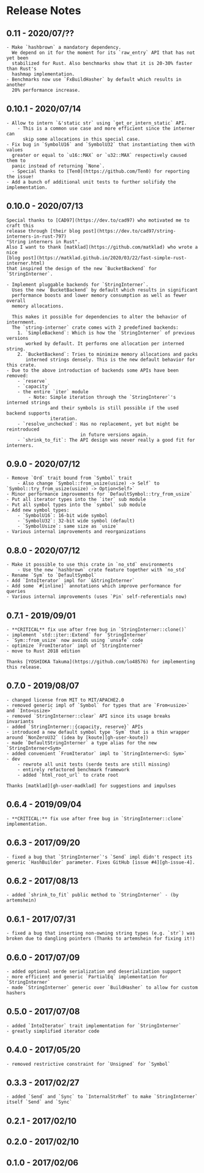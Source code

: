 # Release Notes

## 0.11 - 2020/07/??

	- Make `hashbrown` a mandatory dependency.
	  We depend on it for the moment for its `raw_entry` API that has not yet been
	  stabilized for Rust. Also benchmarks show that it is 20-30% faster than Rust's
	  hashmap implementation.
	- Benchmarks now use `FxBuildHasher` by default which results in another
	  20% performance increase.

## 0.10.1 - 2020/07/14

	- Allow to intern `&'static str` using `get_or_intern_static` API.
		- This is a common use case and more efficient since the interner can
		  skip some allocations in this special case.
	- Fix bug in `SymbolU16` and `SymbolU32` that instantiating them with values
	  greater or equal to `u16::MAX` or `u32::MAX` respectively caused them to
	  panic instead of returning `None`.
	  - Special thanks to [Ten0](https://github.com/Ten0) for reporting the issue!
	- Add a bunch of additional unit tests to further solifidy the implementation.

## 0.10.0 - 2020/07/13

	Special thanks to [CAD97](https://dev.to/cad97) who motivated me to craft this
	release through [their blog post](https://dev.to/cad97/string-interners-in-rust-797)
	"String interners in Rust".
	Also I want to thank [matklad](https://github.com/matklad) who wrote a nice
	[blog post](https://matklad.github.io/2020/03/22/fast-simple-rust-interner.html)
	that inspired the design of the new `BucketBackend` for `StringInterner`.

	- Implement pluggable backends for `StringInterner`.
	  Uses the new `BucketBackend` by default which results in significant
	  performance boosts and lower memory consumption as well as fewer overall
	  memory allocations.

	  This makes it possible for dependencies to alter the behavior of internment.
	  The `string-interner` crate comes with 2 predefined backends:
		1. `SimpleBackend`: Which is how the `StringInterner` of previous versions
		   worked by default. It performs one allocation per interned string.
		2. `BucketBackend`: Tries to minimize memory allocations and packs
		   interned strings densely. This is the new default behavior for this crate.
	- Due to the above introduction of backends some APIs have been removed:
		- `reserve`
		- `capacity`
		- the entire `iter` module
			- Note: Simple iteration through the `StringInterer`'s interned strings
			        and their symbols is still possible if the used backend supports
			        iteration.
		- `resolve_unchecked`: Has no replacement, yet but might be reintroduced
		                       in future versions again.
		- `shrink_to_fit`: The API design was never really a good fit for interners.

## 0.9.0 - 2020/07/12

	- Remove `Ord` trait bound from `Symbol` trait
		- Also change `Symbol::from_usize(usize) -> Self` to `Symbol::try_from_usize(usize) -> Option<Self>`
	- Minor performance improvements for `DefaultSymbol::try_from_usize`
	- Put all iterator types into the `iter` sub module
	- Put all symbol types into the `symbol` sub module
	- Add new symbol types:
		- `SymbolU16`: 16-bit wide symbol
		- `SymbolU32`: 32-bit wide symbol (default)
		- `SymbolUsize`: same size as `usize`
	- Various internal improvements and reorganizations

## 0.8.0 - 2020/07/12

	- Make it possible to use this crate in `no_std` environments
		- Use the new `hashbrown` crate feature together with `no_std`
	- Rename `Sym` to `DefaultSymbol`
	- Add `IntoIterator` impl for `&StringInterner`
	- Add some `#[inline]` annotations which improve performance for queries
	- Various internal improvements (uses `Pin` self-referentials now)

## 0.7.1 - 2019/09/01

	- **CRITICAL** fix use after free bug in `StringInterner::clone()`
	- implement `std::iter::Extend` for `StringInterner`
	- `Sym::from_usize` now avoids using `unsafe` code
	- optimize `FromIterator` impl of `StringInterner`
	- move to Rust 2018 edition

	Thanks [YOSHIOKA Takuma](https://github.com/lo48576) for implementing this release.

## 0.7.0 - 2019/08/07

	- changed license from MIT to MIT/APACHE2.0
	- removed generic impl of `Symbol` for types that are `From<usize>` and `Into<usize>`
	- removed `StringInterner::clear` API since its usage breaks invariants
	- added `StringInterner::{capacity, reserve}` APIs
	- introduced a new default symbol type `Sym` that is a thin wrapper around `NonZeroU32` (idea by [koute][gh-user-koute])
	- made `DefaultStringInterner` a type alias for the new `StringInterner<Sym>`
	- added convenient `FromIterator` impl to `StringInterner<S: Sym>`
	- dev
		- rewrote all unit tests (serde tests are still missing)
		- entirely refactored benchmark framework
		- added `html_root_url` to crate root

	Thanks [matklad][gh-user-madklad] for suggestions and impulses

## 0.6.4 - 2019/09/04

    - **CRITICAL:** fix use after free bug in `StringInterner::clone` implementation.

## 0.6.3 - 2017/09/20

	- fixed a bug that `StringInterner`'s `Send` impl didn't respect its generic `HashBuilder` parameter. Fixes GitHub [issue #4][gh-issue-4].

## 0.6.2 - 2017/08/13

	- added `shrink_to_fit` public method to `StringInterner` - (by artemshein)

## 0.6.1  - 2017/07/31

	- fixed a bug that inserting non-owning string types (e.g. `str`) was broken due to dangling pointers (Thanks to artemshein for fixing it!)

## 0.6.0 - 2017/07/09

	- added optional serde serialization and deserialization support
	- more efficient and generic `PartialEq` implementation for `StringInterner`
	- made `StringInterner` generic over `BuildHasher` to allow for custom hashers

## 0.5.0 - 2017/07/08

	- added `IntoIterator` trait implementation for `StringInterner`
	- greatly simplified iterator code

## 0.4.0 - 2017/05/20

	- removed restrictive constraint for `Unsigned` for `Symbol`

## 0.3.3 - 2017/02/27

	- added `Send` and `Sync` to `InternalStrRef` to make `StringInterner` itself `Send` and `Sync`

## 0.2.1 - 2017/02/10

## 0.2.0 - 2017/02/10

## 0.1.0 - 2017/02/06

[gh-issue-4]: (https://github.com/Robbepop/string-interner/issues/4)

[gh-user-koute]: https://github.com/koute
[gh-user-madklad]: https://github.com/matklad
